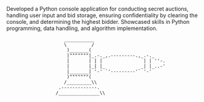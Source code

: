 Developed a Python console application for conducting secret auctions, handling user input and bid storage, ensuring confidentiality by clearing the console, and determining the highest bidder. Showcased skills in Python programming, data handling, and algorithm implementation.

                         ___________
                         \         /
                          )_______(
                          |"""""""|_.-._,.---------.,_.-._
                          |       | | |               | | ''-.
                          |       |_| |_             _| |_..-'
                          |_______| '-' `'---------'` '-'
                          )"""""""(
                         /_________\\
                       .-------------.
                      /_______________\\
